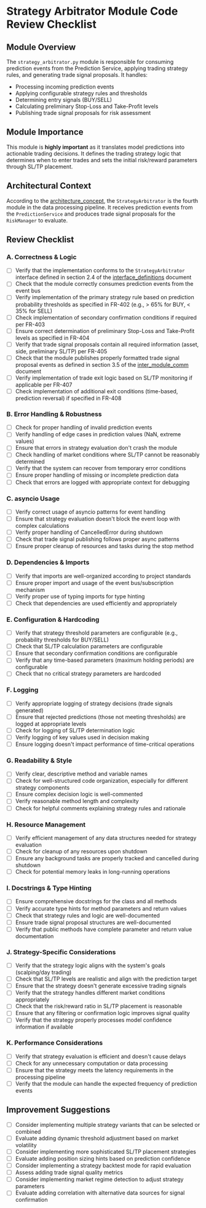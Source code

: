 # Strategy Arbitrator Module Code Review Checklist

## Module Overview
The `strategy_arbitrator.py` module is responsible for consuming prediction events from the Prediction Service, applying trading strategy rules, and generating trade signal proposals. It handles:
- Processing incoming prediction events
- Applying configurable strategy rules and thresholds
- Determining entry signals (BUY/SELL)
- Calculating preliminary Stop-Loss and Take-Profit levels
- Publishing trade signal proposals for risk assessment

## Module Importance
This module is **highly important** as it translates model predictions into actionable trading decisions. It defines the trading strategy logic that determines when to enter trades and sets the initial risk/reward parameters through SL/TP placement.

## Architectural Context
According to the [architecture_concept](../../../../Phase%201%20-%20Requirements%20Analysis%20%26%20Planning/architecture_concept_gal_friday_v0.1.md), the `StrategyArbitrator` is the fourth module in the data processing pipeline. It receives prediction events from the `PredictionService` and produces trade signal proposals for the `RiskManager` to evaluate.

## Review Checklist

### A. Correctness & Logic

- [ ] Verify that the implementation conforms to the `StrategyArbitrator` interface defined in section 2.4 of the [interface_definitions](../../../../Phase%201%20-%20Requirements%20Analysis%20%26%20Planning/interface_definitions_gal_friday_v0.1.md) document
- [ ] Check that the module correctly consumes prediction events from the event bus
- [ ] Verify implementation of the primary strategy rule based on prediction probability thresholds as specified in FR-402 (e.g., > 65% for BUY, < 35% for SELL)
- [ ] Check implementation of secondary confirmation conditions if required per FR-403
- [ ] Ensure correct determination of preliminary Stop-Loss and Take-Profit levels as specified in FR-404
- [ ] Verify that trade signal proposals contain all required information (asset, side, preliminary SL/TP) per FR-405
- [ ] Check that the module publishes properly formatted trade signal proposal events as defined in section 3.5 of the [inter_module_comm](../../../../Phase%201%20-%20Requirements%20Analysis%20%26%20Planning/inter_module_comm_gal_friday_v0.1.md) document
- [ ] Verify implementation of trade exit logic based on SL/TP monitoring if applicable per FR-407
- [ ] Check implementation of additional exit conditions (time-based, prediction reversal) if specified in FR-408

### B. Error Handling & Robustness

- [ ] Check for proper handling of invalid prediction events
- [ ] Verify handling of edge cases in prediction values (NaN, extreme values)
- [ ] Ensure that errors in strategy evaluation don't crash the module
- [ ] Check handling of market conditions where SL/TP cannot be reasonably determined
- [ ] Verify that the system can recover from temporary error conditions
- [ ] Ensure proper handling of missing or incomplete prediction data
- [ ] Check that errors are logged with appropriate context for debugging

### C. asyncio Usage

- [ ] Verify correct usage of asyncio patterns for event handling
- [ ] Ensure that strategy evaluation doesn't block the event loop with complex calculations
- [ ] Verify proper handling of CancelledError during shutdown
- [ ] Check that trade signal publishing follows proper async patterns
- [ ] Ensure proper cleanup of resources and tasks during the stop method

### D. Dependencies & Imports

- [ ] Verify that imports are well-organized according to project standards
- [ ] Ensure proper import and usage of the event bus/subscription mechanism
- [ ] Verify proper use of typing imports for type hinting
- [ ] Check that dependencies are used efficiently and appropriately

### E. Configuration & Hardcoding

- [ ] Verify that strategy threshold parameters are configurable (e.g., probability thresholds for BUY/SELL)
- [ ] Check that SL/TP calculation parameters are configurable
- [ ] Ensure that secondary confirmation conditions are configurable
- [ ] Verify that any time-based parameters (maximum holding periods) are configurable
- [ ] Check that no critical strategy parameters are hardcoded

### F. Logging

- [ ] Verify appropriate logging of strategy decisions (trade signals generated)
- [ ] Ensure that rejected predictions (those not meeting thresholds) are logged at appropriate levels
- [ ] Check for logging of SL/TP determination logic
- [ ] Verify logging of key values used in decision making
- [ ] Ensure logging doesn't impact performance of time-critical operations

### G. Readability & Style

- [ ] Verify clear, descriptive method and variable names
- [ ] Check for well-structured code organization, especially for different strategy components
- [ ] Ensure complex decision logic is well-commented
- [ ] Verify reasonable method length and complexity
- [ ] Check for helpful comments explaining strategy rules and rationale

### H. Resource Management

- [ ] Verify efficient management of any data structures needed for strategy evaluation
- [ ] Check for cleanup of any resources upon shutdown
- [ ] Ensure any background tasks are properly tracked and cancelled during shutdown
- [ ] Check for potential memory leaks in long-running operations

### I. Docstrings & Type Hinting

- [ ] Ensure comprehensive docstrings for the class and all methods
- [ ] Verify accurate type hints for method parameters and return values
- [ ] Check that strategy rules and logic are well-documented
- [ ] Ensure trade signal proposal structures are well-documented
- [ ] Verify that public methods have complete parameter and return value documentation

### J. Strategy-Specific Considerations

- [ ] Verify that the strategy logic aligns with the system's goals (scalping/day trading)
- [ ] Check that SL/TP levels are realistic and align with the prediction target
- [ ] Ensure that the strategy doesn't generate excessive trading signals
- [ ] Verify that the strategy handles different market conditions appropriately
- [ ] Check that the risk/reward ratio in SL/TP placement is reasonable
- [ ] Ensure that any filtering or confirmation logic improves signal quality
- [ ] Verify that the strategy properly processes model confidence information if available

### K. Performance Considerations

- [ ] Verify that strategy evaluation is efficient and doesn't cause delays
- [ ] Check for any unnecessary computation or data processing
- [ ] Ensure that the strategy meets the latency requirements in the processing pipeline
- [ ] Verify that the module can handle the expected frequency of prediction events

## Improvement Suggestions

- [ ] Consider implementing multiple strategy variants that can be selected or combined
- [ ] Evaluate adding dynamic threshold adjustment based on market volatility
- [ ] Consider implementing more sophisticated SL/TP placement strategies
- [ ] Evaluate adding position sizing hints based on prediction confidence
- [ ] Consider implementing a strategy backtest mode for rapid evaluation
- [ ] Assess adding trade signal quality metrics
- [ ] Consider implementing market regime detection to adjust strategy parameters
- [ ] Evaluate adding correlation with alternative data sources for signal confirmation
